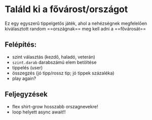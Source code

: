 # Találd ki a fővárost/országot
Ez egy egyszerű tippelgetős játék, ahol a nehézségnek megfelelően kiválasztott random ==országnak== meg kell adni a ==fővárosát==

## Felépítés:
- szint választás (kezdő, haladó, veterán) 
- `szint.darab` darabszámú elem betöltése
- tippelés (user)
- összegzés (jó tipp/rossz tip; jó tippek százaléka)
- play again?


## Feljegyzések
- flex shirt-grow hosszabb orszagnevekre!
- loop helyett async await!!